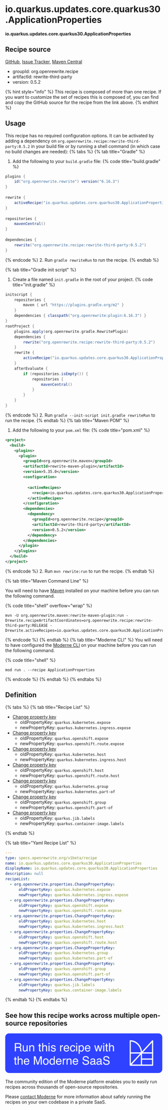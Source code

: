 # io.quarkus.updates.core.quarkus30.ApplicationProperties

**io.quarkus.updates.core.quarkus30.ApplicationProperties**


## Recipe source

[GitHub](https://github.com/search?type=code&q=io.quarkus.updates.core.quarkus30.ApplicationProperties), [Issue Tracker](https://github.com/openrewrite/rewrite-third-party/issues), [Maven Central](https://central.sonatype.com/artifact/org.openrewrite.recipe/rewrite-third-party/0.5.2/jar)

* groupId: org.openrewrite.recipe
* artifactId: rewrite-third-party
* version: 0.5.2

{% hint style="info" %}
This recipe is composed of more than one recipe. If you want to customize the set of recipes this is composed of, you can find and copy the GitHub source for the recipe from the link above.
{% endhint %}

## Usage

This recipe has no required configuration options. It can be activated by adding a dependency on `org.openrewrite.recipe:rewrite-third-party:0.5.2` in your build file or by running a shell command (in which case no build changes are needed): 
{% tabs %}
{% tab title="Gradle" %}
1. Add the following to your `build.gradle` file:
{% code title="build.gradle" %}
```groovy
plugins {
    id("org.openrewrite.rewrite") version("6.16.3")
}

rewrite {
    activeRecipe("io.quarkus.updates.core.quarkus30.ApplicationProperties")
}

repositories {
    mavenCentral()
}

dependencies {
    rewrite("org.openrewrite.recipe:rewrite-third-party:0.5.2")
}
```
{% endcode %}
2. Run `gradle rewriteRun` to run the recipe.
{% endtab %}

{% tab title="Gradle init script" %}
1. Create a file named `init.gradle` in the root of your project.
{% code title="init.gradle" %}
```groovy
initscript {
    repositories {
        maven { url "https://plugins.gradle.org/m2" }
    }
    dependencies { classpath("org.openrewrite:plugin:6.16.3") }
}
rootProject {
    plugins.apply(org.openrewrite.gradle.RewritePlugin)
    dependencies {
        rewrite("org.openrewrite.recipe:rewrite-third-party:0.5.2")
    }
    rewrite {
        activeRecipe("io.quarkus.updates.core.quarkus30.ApplicationProperties")
    }
    afterEvaluate {
        if (repositories.isEmpty()) {
            repositories {
                mavenCentral()
            }
        }
    }
}
```
{% endcode %}
2. Run `gradle --init-script init.gradle rewriteRun` to run the recipe.
{% endtab %}
{% tab title="Maven POM" %}
1. Add the following to your `pom.xml` file:
{% code title="pom.xml" %}
```xml
<project>
  <build>
    <plugins>
      <plugin>
        <groupId>org.openrewrite.maven</groupId>
        <artifactId>rewrite-maven-plugin</artifactId>
        <version>5.35.0</version>
        <configuration>
          
          <activeRecipes>
            <recipe>io.quarkus.updates.core.quarkus30.ApplicationProperties</recipe>
          </activeRecipes>
        </configuration>
        <dependencies>
          <dependency>
            <groupId>org.openrewrite.recipe</groupId>
            <artifactId>rewrite-third-party</artifactId>
            <version>0.5.2</version>
          </dependency>
        </dependencies>
      </plugin>
    </plugins>
  </build>
</project>
```
{% endcode %}
2. Run `mvn rewrite:run` to run the recipe.
{% endtab %}

{% tab title="Maven Command Line" %}

You will need to have [Maven](https://maven.apache.org/download.cgi) installed on your machine before you can run the following command.

{% code title="shell" overflow="wrap" %}
```shell
mvn -U org.openrewrite.maven:rewrite-maven-plugin:run -Drewrite.recipeArtifactCoordinates=org.openrewrite.recipe:rewrite-third-party:RELEASE -Drewrite.activeRecipes=io.quarkus.updates.core.quarkus30.ApplicationProperties 
```
{% endcode %}
{% endtab %}
{% tab title="Moderne CLI" %}
You will need to have configured the [Moderne CLI](https://docs.moderne.io/moderne-cli/cli-intro) on your machine before you can run the following command.

{% code title="shell" %}
```shell
mod run . --recipe ApplicationProperties
```
{% endcode %}
{% endtab %}
{% endtabs %}

## Definition

{% tabs %}
{% tab title="Recipe List" %}
* [Change property key](../../../../../properties/changepropertykey.md)
  * oldPropertyKey: `quarkus.kubernetes.expose`
  * newPropertyKey: `quarkus.kubernetes.ingress.expose`
* [Change property key](../../../../../properties/changepropertykey.md)
  * oldPropertyKey: `quarkus.openshift.expose`
  * newPropertyKey: `quarkus.openshift.route.expose`
* [Change property key](../../../../../properties/changepropertykey.md)
  * oldPropertyKey: `quarkus.kubernetes.host`
  * newPropertyKey: `quarkus.kubernetes.ingress.host`
* [Change property key](../../../../../properties/changepropertykey.md)
  * oldPropertyKey: `quarkus.openshift.host`
  * newPropertyKey: `quarkus.openshift.route.host`
* [Change property key](../../../../../properties/changepropertykey.md)
  * oldPropertyKey: `quarkus.kubernetes.group`
  * newPropertyKey: `quarkus.kubernetes.part-of`
* [Change property key](../../../../../properties/changepropertykey.md)
  * oldPropertyKey: `quarkus.openshift.group`
  * newPropertyKey: `quarkus.openshift.part-of`
* [Change property key](../../../../../properties/changepropertykey.md)
  * oldPropertyKey: `quarkus.jib.labels`
  * newPropertyKey: `quarkus.container-image.labels`

{% endtab %}

{% tab title="Yaml Recipe List" %}
```yaml
---
type: specs.openrewrite.org/v1beta/recipe
name: io.quarkus.updates.core.quarkus30.ApplicationProperties
displayName: io.quarkus.updates.core.quarkus30.ApplicationProperties
description: null
recipeList:
  - org.openrewrite.properties.ChangePropertyKey:
      oldPropertyKey: quarkus.kubernetes.expose
      newPropertyKey: quarkus.kubernetes.ingress.expose
  - org.openrewrite.properties.ChangePropertyKey:
      oldPropertyKey: quarkus.openshift.expose
      newPropertyKey: quarkus.openshift.route.expose
  - org.openrewrite.properties.ChangePropertyKey:
      oldPropertyKey: quarkus.kubernetes.host
      newPropertyKey: quarkus.kubernetes.ingress.host
  - org.openrewrite.properties.ChangePropertyKey:
      oldPropertyKey: quarkus.openshift.host
      newPropertyKey: quarkus.openshift.route.host
  - org.openrewrite.properties.ChangePropertyKey:
      oldPropertyKey: quarkus.kubernetes.group
      newPropertyKey: quarkus.kubernetes.part-of
  - org.openrewrite.properties.ChangePropertyKey:
      oldPropertyKey: quarkus.openshift.group
      newPropertyKey: quarkus.openshift.part-of
  - org.openrewrite.properties.ChangePropertyKey:
      oldPropertyKey: quarkus.jib.labels
      newPropertyKey: quarkus.container-image.labels

```
{% endtab %}
{% endtabs %}

## See how this recipe works across multiple open-source repositories

[![Moderne Link Image](/.gitbook/assets/ModerneRecipeButton.png)](https://app.moderne.io/recipes/io.quarkus.updates.core.quarkus30.ApplicationProperties)

The community edition of the Moderne platform enables you to easily run recipes across thousands of open-source repositories.

Please [contact Moderne](https://moderne.io/product) for more information about safely running the recipes on your own codebase in a private SaaS.
